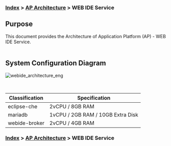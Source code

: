 ### [Index](https://github.com/PaaS-TA/Guide-eng/blob/master/README.md) > [AP Architecture](../README.md) > WEB IDE Service

## Purpose
This document provides the Architecture of Application Platform (AP) - WEB IDE Service.
<br><br>

## System Configuration Diagram


![webide_architecture_eng](https://user-images.githubusercontent.com/104418463/165661890-da42ae70-a3fe-495a-a212-93cade0129c5.png)



<br>

| Classification | Specification |
|-------|-----|
| eclipse-che | 2vCPU / 8GB RAM |
| mariadb | 1vCPU / 2GB RAM / 10GB Extra Disk |
| webide-broker | 2vCPU / 4GB RAM |



### [Index](https://github.com/PaaS-TA/Guide-eng/blob/master/README.md) > [AP Architecture](../README.md) > WEB IDE Service
